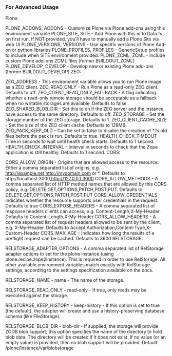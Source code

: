 ### For Advanced Usage
Plone:

PLONE_ADDONS, ADDONS - Customize Plone via Plone add-ons using this environment variable
PLONE_SITE, SITE - Add Plone with this id to Data.fs on first run. If NOT provided, you'll have to manually add a Plone Site via web UI
PLONE_VERSIONS, VERSIONS - Use specific versions of Plone Add-on or python libraries
PLONE_PROFILES, PROFILES - GenericSetup profiles to include when SITE environment provided.
PLONE_ZCML, ZCML - Include custom Plone add-ons ZCML files (former BUILDOUT_ZCML)
PLONE_DEVELOP, DEVELOP - Develop new or existing Plone add-ons (former BUILDOUT_DEVELOP)
ZEO:

ZEO_ADDRESS - This environment variable allows you to run Plone image as a ZEO client.
ZEO_READ_ONLY - Run Plone as a read-only ZEO client. Defaults to off.
ZEO_CLIENT_READ_ONLY_FALLBACK - A flag indicating whether a read-only remote storage should be acceptable as a fallback when no writable storages are available. Defaults to false.
ZEO_SHARED_BLOB_DIR - Set this to on if the ZEO server and the instance have access to the same directory. Defaults to off.
ZEO_STORAGE - Set the storage number of the ZEO storage. Defaults to 1.
ZEO_CLIENT_CACHE_SIZE - Set the size of the ZEO client cache. Defaults to 128MB.
ZEO_PACK_KEEP_OLD - Can be set to false to disable the creation of *.fs.old files before the pack is run. Defaults to true.
HEALTH_CHECK_TIMEOUT - Time in seconds to wait until health check starts. Defaults to 1 second.
HEALTH_CHECK_INTERVAL - Interval in seconds to check that the Zope application is still healthy. Defaults to 1 second.
CORS:

CORS_ALLOW_ORIGIN - Origins that are allowed access to the resource. Either a comma separated list of origins, e.g. http://example.net,http://mydomain.com or *. Defaults to http://localhost:3000,http://127.0.0.1:3000
CORS_ALLOW_METHODS - A comma separated list of HTTP method names that are allowed by this CORS policy, e.g. DELETE,GET,OPTIONS,PATCH,POST,PUT. Defaults to DELETE,GET,OPTIONS,PATCH,POST,PUT
CORS_ALLOW_CREDENTIALS - Indicates whether the resource supports user credentials in the request. Defaults to true
CORS_EXPOSE_HEADERS - A comma separated list of response headers clients can access, e.g. Content-Length,X-My-Header. Defaults to Content-Length,X-My-Header
CORS_ALLOW_HEADERS - A comma separated list of request headers allowed to be sent by the client, e.g. X-My-Header. Defaults to Accept,Authorization,Content-Type,X-Custom-Header
CORS_MAX_AGE - Indicates how long the results of a preflight request can be cached. Defaults to 3600
RELSTORAGE:

RELSTORAGE_ADAPTER_OPTIONS - A comma separated list of RelStorage adapter options to set for the plone instance (using plone.recipe.zope2instance). This is required in order to use RelStorage.
All other available environment variables match exactly with RelStorage settings, according to the settings specification available on the docs.

RELSTORAGE_NAME - name - The name of the storage.

RELSTORAGE_READ_ONLY - read-only - If true, only reads may be executed against the storage.

RELSTORAGE_KEEP_HISTORY - keep-history - If this option is set to true (the default), the adapter will create and use a history-preserving database schema (like FileStorage).

RELSTORAGE_BLOB_DIR - blob-dir - If supplied, the storage will provide ZODB blob support; this option specifies the name of the directory to hold blob data. The directory will be created if it does not exist. If no value (or an empty value) is provided, then no blob support will be provided. Default: /plone/instance/var/blobstorage